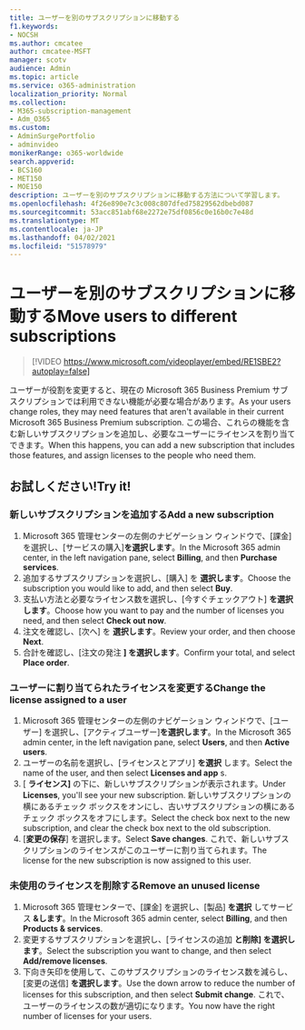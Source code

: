 ```yaml
---
title: ユーザーを別のサブスクリプションに移動する
f1.keywords:
- NOCSH
ms.author: cmcatee
author: cmcatee-MSFT
manager: scotv
audience: Admin
ms.topic: article
ms.service: o365-administration
localization_priority: Normal
ms.collection:
- M365-subscription-management
- Adm_O365
ms.custom:
- AdminSurgePortfolio
- adminvideo
monikerRange: o365-worldwide
search.appverid:
- BCS160
- MET150
- MOE150
description: ユーザーを別のサブスクリプションに移動する方法について学習します。
ms.openlocfilehash: 4f26e890e7c3c008c807dfed75829562dbebd087
ms.sourcegitcommit: 53acc851abf68e2272e75df0856c0e16b0c7e48d
ms.translationtype: MT
ms.contentlocale: ja-JP
ms.lasthandoff: 04/02/2021
ms.locfileid: "51578979"
---
```

# <a name="move-users-to-different-subscriptions"></a><span data-ttu-id="cb25e-103">ユーザーを別のサブスクリプションに移動する</span><span class="sxs-lookup"><span data-stu-id="cb25e-103">Move users to different subscriptions</span></span>

> [!VIDEO https://www.microsoft.com/videoplayer/embed/RE1SBE2?autoplay=false]

<span data-ttu-id="cb25e-104">ユーザーが役割を変更すると、現在の Microsoft 365 Business Premium サブスクリプションでは利用できない機能が必要な場合があります。</span><span class="sxs-lookup"><span data-stu-id="cb25e-104">As your users change roles, they may need features that aren't available in their current Microsoft 365 Business Premium subscription.</span></span> <span data-ttu-id="cb25e-105">この場合、これらの機能を含む新しいサブスクリプションを追加し、必要なユーザーにライセンスを割り当てできます。</span><span class="sxs-lookup"><span data-stu-id="cb25e-105">When this happens, you can add a new subscription that includes those features, and assign licenses to the people who need them.</span></span>

## <a name="try-it"></a><span data-ttu-id="cb25e-106">お試しください!</span><span class="sxs-lookup"><span data-stu-id="cb25e-106">Try it!</span></span>

### <a name="add-a-new-subscription"></a><span data-ttu-id="cb25e-107">新しいサブスクリプションを追加する</span><span class="sxs-lookup"><span data-stu-id="cb25e-107">Add a new subscription</span></span>

1. <span data-ttu-id="cb25e-108">Microsoft 365 管理センターの左側のナビゲーション ウィンドウで、[課金] を選択し、[サービスの購入]**を選択します**。</span><span class="sxs-lookup"><span data-stu-id="cb25e-108">In the Microsoft 365 admin center, in the left navigation pane, select **Billing**, and then **Purchase services**.</span></span>
1. <span data-ttu-id="cb25e-109">追加するサブスクリプションを選択し、[購入] を **選択します**。</span><span class="sxs-lookup"><span data-stu-id="cb25e-109">Choose the subscription you would like to add, and then select **Buy**.</span></span>
1. <span data-ttu-id="cb25e-110">支払い方法と必要なライセンス数を選択し、[今すぐチェックアウト] **を選択します**。</span><span class="sxs-lookup"><span data-stu-id="cb25e-110">Choose how you want to pay and the number of licenses you need, and then select **Check out now**.</span></span>
1. <span data-ttu-id="cb25e-111">注文を確認し、[次へ] を **選択します**。</span><span class="sxs-lookup"><span data-stu-id="cb25e-111">Review your order, and then choose **Next**.</span></span>
1. <span data-ttu-id="cb25e-112">合計を確認し、[注文の発注 **] を選択します**。</span><span class="sxs-lookup"><span data-stu-id="cb25e-112">Confirm your total, and select **Place order**.</span></span>

### <a name="change-the-license-assigned-to-a-user"></a><span data-ttu-id="cb25e-113">ユーザーに割り当てられたライセンスを変更する</span><span class="sxs-lookup"><span data-stu-id="cb25e-113">Change the license assigned to a user</span></span>

1. <span data-ttu-id="cb25e-114">Microsoft 365 管理センターの左側のナビゲーション ウィンドウで、[ユーザー] を選択し、[アクティブユーザー]**を選択します**。</span><span class="sxs-lookup"><span data-stu-id="cb25e-114">In the Microsoft 365 admin center, in the left navigation pane, select **Users**, and then **Active users**.</span></span>
1. <span data-ttu-id="cb25e-115">ユーザーの名前を選択し、[ライセンスとアプリ] **を選択** します。</span><span class="sxs-lookup"><span data-stu-id="cb25e-115">Select the name of the user, and then select **Licenses and app** s.</span></span>
1. <span data-ttu-id="cb25e-116">[ **ライセンス]** の下に、新しいサブスクリプションが表示されます。</span><span class="sxs-lookup"><span data-stu-id="cb25e-116">Under **Licenses**, you'll see your new subscription.</span></span> <span data-ttu-id="cb25e-117">新しいサブスクリプションの横にあるチェック ボックスをオンにし、古いサブスクリプションの横にあるチェック ボックスをオフにします。</span><span class="sxs-lookup"><span data-stu-id="cb25e-117">Select the check box next to the new subscription, and clear the check box next to the old subscription.</span></span>
1. <span data-ttu-id="cb25e-118">[**変更の保存**] を選択します。</span><span class="sxs-lookup"><span data-stu-id="cb25e-118">Select **Save changes**.</span></span> <span data-ttu-id="cb25e-119">これで、新しいサブスクリプションのライセンスがこのユーザーに割り当てられます。</span><span class="sxs-lookup"><span data-stu-id="cb25e-119">The license for the new subscription is now assigned to this user.</span></span>

### <a name="remove-an-unused-license"></a><span data-ttu-id="cb25e-120">未使用のライセンスを削除する</span><span class="sxs-lookup"><span data-stu-id="cb25e-120">Remove an unused license</span></span>

1. <span data-ttu-id="cb25e-121">Microsoft 365 管理センターで、[課金] を選択し、[製品] **を選択** してサービス **&します**。</span><span class="sxs-lookup"><span data-stu-id="cb25e-121">In the Microsoft 365 admin center, select **Billing**, and then **Products & services**.</span></span>
1. <span data-ttu-id="cb25e-122">変更するサブスクリプションを選択し、[ライセンスの追加 **と削除] を選択します**。</span><span class="sxs-lookup"><span data-stu-id="cb25e-122">Select the subscription you want to change, and then select **Add/remove licenses**.</span></span>
1. <span data-ttu-id="cb25e-123">下向き矢印を使用して、このサブスクリプションのライセンス数を減らし、[変更の送信] **を選択します**。</span><span class="sxs-lookup"><span data-stu-id="cb25e-123">Use the down arrow to reduce the number of licenses for this subscription, and then select **Submit change**.</span></span> <span data-ttu-id="cb25e-124">これで、ユーザーのライセンスの数が適切になります。</span><span class="sxs-lookup"><span data-stu-id="cb25e-124">You now have the right number of licenses for your users.</span></span>